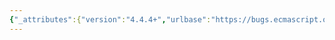 ```yaml
---
{"_attributes":{"version":"4.4.4+","urlbase":"https://bugs.ecmascript.org/","maintainer":"dherman@mozilla.com"},"bug":{"bug_id":230,"creation_ts":"2011-11-29 19:27:00 -0800","short_desc":"Bugs in Number.prototype.toPrecision algorithm","delta_ts":"2014-07-20 18:20:04 -0700","product":"Draft for 6th Edition","component":"technical issue","version":"Rev 18: September 5, 2013 Draft","rep_platform":"All","op_sys":"All","bug_status":"VERIFIED","resolution":"FIXED","priority":"Normal","bug_severity":"normal","everconfirmed":true,"reporter":{"uid":"ecmascriptbugs","name":"Norbert"},"assigned_to":{"uid":"allen","name":"Allen Wirfs-Brock"},"long_desc":[{"commentid":516,"comment_count":0,"who":{"uid":"ecmascriptbugs","name":"Norbert"},"bug_when":"2011-11-29 19:27:09 -0800","thetext":"The algorithm for Number.prototype.toPrecision has a bug as well as a section that seems unnecessary.\n\nThe bug: When execution completes step 10.c.v, m is a string that's ready to be returned to the caller. However, the algorithm doesn't return it at this point, but instead stumbles through steps 11-14, adding unwanted characters to the string before finally returning it to the caller. For example, here are the steps taken for (-12340000).toPrecision(3):\n\n1. x = -12340000\n2. skip\n3. p = 3\n4. skip\n5. s = \"\"\n6. then\n    a. s = \"=\"\n    b. x = 12340000\n7. skip\n8. skip\n9. skip\n10. else\n    a. e = 7, n = 123\n    b. m = \"123\"\n    c. then\n        i. a = \"1\", b = \"23\"\n        ii. m = \"1.23\"\n        iii. skip\n        iv. else\n            1. then\n                a. c = \"+\"\n            2. skip\n            3. d = \"7\"\n        v. m = \"-1.23e+7\"\n11. skip\n12. then\n    a. m = \"-1.23e+7.\"\n13. skip\n14. return \"--1.23e+7.\"\n\nThe unnecessary section: The test e = 0 in 10.c.iii as well as the dependent step 10.c.iii.1 seem unnecessary because from 10.c we know that either e < -6 or e >= p, and from 8 that p >= 1."},{"commentid":5416,"comment_count":1,"who":{"uid":"ecmascriptbugs","name":"Norbert"},"bug_when":"2013-09-23 19:16:05 -0700","thetext":"Step numbers in draft ES6 are two higher."},{"commentid":5911,"comment_count":2,"who":{"uid":"allen","name":"Allen Wirfs-Brock"},"bug_when":"2013-10-20 17:48:11 -0700","thetext":"fixed in rev 20 editor's draft"},{"commentid":6070,"comment_count":3,"who":{"uid":"allen","name":"Allen Wirfs-Brock"},"bug_when":"2013-10-29 09:45:26 -0700","thetext":"fixed in rev20 draft, Oct. 28, 2013"},{"commentid":9414,"comment_count":4,"who":{"uid":"ecmascriptbugs","name":"Norbert"},"bug_when":"2014-07-20 18:20:04 -0700","thetext":"Verified in rev 26 draft."}]}}
---
```

